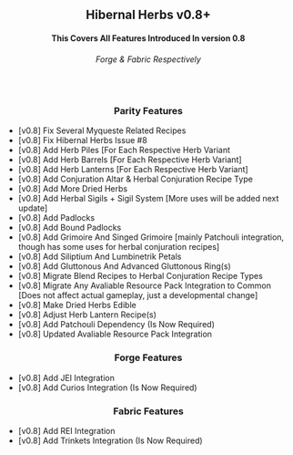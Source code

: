 <div align="center">
  
  <h2> Hibernal Herbs v0.8+ </h2>

  <h4> This Covers All Features Introduced In version 0.8 </h4>
  <h6> Forge & Fabric Respectively </h6>
  
  <br>
  
  <h3> Parity Features </h3>

</div>

<ul>
  <li> [v0.8] Fix Several Myqueste Related Recipes </li>
  <li> [v0.8] Fix Hibernal Herbs Issue #8 </li>
  <li> [v0.8] Add Herb Piles [For Each Respective Herb Variant </li>
  <li> [v0.8] Add Herb Barrels [For Each Respective Herb Variant] </li>
  <li> [v0.8] Add Herb Lanterns [For Each Respective Herb Variant] </li>
  <li> [v0.8] Add Conjuration Altar & Herbal Conjuration Recipe Type </li>
  <li> [v0.8] Add More Dried Herbs </li>
  <li> [v0.8] Add Herbal Sigils + Sigil System [More uses will be added next update] </li>
  <li> [v0.8] Add Padlocks </li>
  <li> [v0.8] Add Bound Padlocks </li>
  <li> [v0.8] Add Grimoire And Singed Grimoire [mainly Patchouli integration, though has some uses for herbal conjuration recipes] </li>
  <li> [v0.8] Add Siliptium And Lumbinetrik Petals </li>
  <li> [v0.8] Add Gluttonous And Advanced Gluttonous Ring(s) </li>
  
  <li> [v0.8] Migrate Blend Recipes to Herbal Conjuration Recipe Types </li>
  <li> [v0.8] Migrate Any Avaliable Resource Pack Integration to Common [Does not affect actual gameplay, just a developmental change] </li>
  <li> [v0.8] Make Dried Herbs Edible </li>
  <li> [v0.8] Adjust Herb Lantern Recipe(s) </li>
  
  <li> [v0.8] Add Patchouli Dependency (Is Now Required) </li>
  <li> [v0.8] Updated Avaliable Resource Pack Integration </li>
</ul>

<div align="center">

  <h3> Forge Features </h3>

</div>

<ul>
  <li> [v0.8] Add JEI Integration </li>
  <li> [v0.8] Add Curios Integration (Is Now Required) </li>
</ul>

<div align="center">

  <h3> Fabric Features </h3>

</div>

<ul>
  <li> [v0.8] Add REI Integration </li>
  <li> [v0.8] Add Trinkets Integration (Is Now Required) </li>
</ul>
